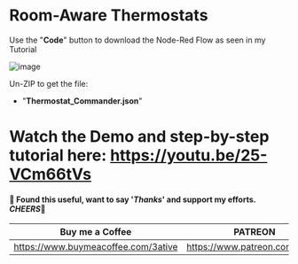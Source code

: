 # Room-Aware Thermostats

Use the "**Code**" button to download the Node-Red Flow as seen in my Tutorial

![image](https://user-images.githubusercontent.com/51385971/119962346-db4e1e80-bf9e-11eb-926f-2b35987e1994.png)

Un-ZIP to get the file:
* "**Thermostat_Commander.json**"


## 

# Watch the Demo and step-by-step tutorial here: https://youtu.be/25-VCm66tVs

#### 💖 Found this useful, want to say '*Thanks*' and support my efforts. *CHEERS*🍺
| Buy me a Coffee | PATREON |
|-----------------|---------|
| https://www.buymeacoffee.com/3ative | https://www.patreon.com/3ative |
